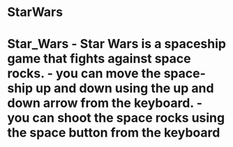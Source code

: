 # StarWars
# Star_Wars  - Star Wars is a spaceship game that fights against space rocks.    - you can move the space-ship up and down using the up and down arrow from the keyboard.  - you can shoot the space rocks using the space button from the keyboard
